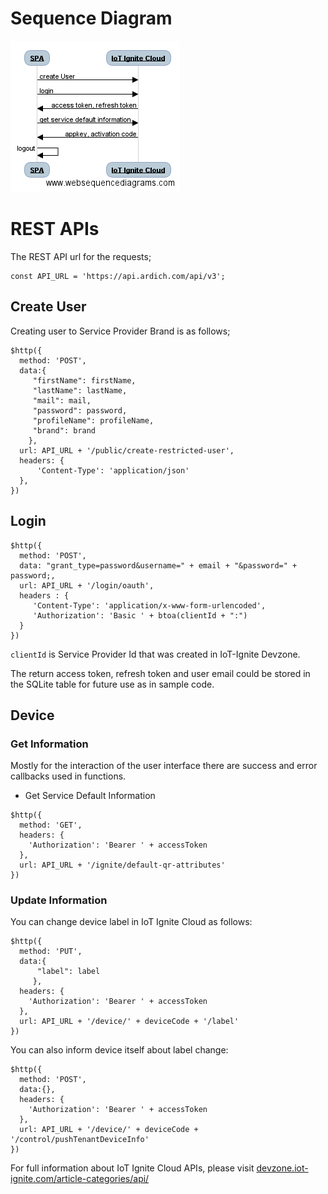 # Sequence Diagram

![SPA to IoT Ignite Cloud Sequence Diagram](images/SPA_IoTIgniteCloud.png)

# REST APIs
The REST API url for the requests;
```
const API_URL = 'https://api.ardich.com/api/v3';
```
## Create User
Creating user to Service Provider Brand is as follows;
```
$http({
  method: 'POST',
  data:{
     "firstName": firstName,
     "lastName": lastName,
     "mail": mail,
     "password": password,
     "profileName": profileName,
     "brand": brand
    },
  url: API_URL + '/public/create-restricted-user',
  headers: {
      'Content-Type': 'application/json'
  },
})
```
## Login
```
$http({
  method: 'POST',
  data: "grant_type=password&username=" + email + "&password=" + password;,
  url: API_URL + '/login/oauth',
  headers : {
     'Content-Type': 'application/x-www-form-urlencoded',
     'Authorization': 'Basic ' + btoa(clientId + ":")
  }
})
```
`clientId` is Service Provider Id that was created in IoT-Ignite Devzone.

The return access token, refresh token and user email could be stored in the SQLite table for future use as in sample code.
## Device
### Get Information
Mostly for the interaction of the user interface there are success and error callbacks used in functions. 

* Get Service Default Information
```
$http({
  method: 'GET',
  headers: {
    'Authorization': 'Bearer ' + accessToken
  },
  url: API_URL + '/ignite/default-qr-attributes'
})
```

### Update Information
You can change device label in IoT Ignite Cloud as follows:
```
$http({
  method: 'PUT',
  data:{
      "label": label
     },
  headers: {
    'Authorization': 'Bearer ' + accessToken
  },
  url: API_URL + '/device/' + deviceCode + '/label'
})
```
You can also inform device itself about label change:
```
$http({
  method: 'POST',
  data:{},
  headers: {
    'Authorization': 'Bearer ' + accessToken
  },
  url: API_URL + '/device/' + deviceCode + '/control/pushTenantDeviceInfo'
})
```
For full information about IoT Ignite Cloud APIs, please visit [devzone.iot-ignite.com/article-categories/api/](https://devzone.iot-ignite.com/article-categories/api/)
